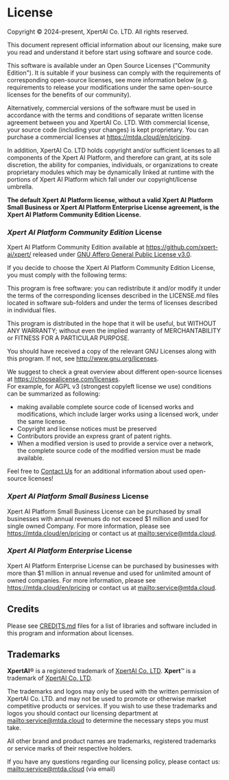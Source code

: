 # License

Copyright © 2024-present, XpertAI Co. LTD. All rights reserved.

This document represent official information about our licensing, make sure you read and understand it before start using software and source code.

This software is available under an Open Source Licenses ("Community Edition"). It is suitable if your business can comply with the requirements of corresponding open-source licenses, see more information below (e.g. requirements to release your modifications under the same open-source licenses for the benefits of our community).

Alternatively, commercial versions of the software must be used in accordance with the terms and conditions of separate written license agreement between you and XpertAI Co. LTD. With commercial license, your source code (including your changes) is kept proprietary. You can purchase a commercial licenses at <https://mtda.cloud/en/pricing>.

In addition, XpertAI Co. LTD holds copyright and/or sufficient licenses to all components of the Xpert AI Platform, and therefore can grant, at its sole discretion, the ability for companies, individuals, or organizations to create proprietary modules which may be dynamically linked at runtime with the portions of Xpert AI Platform which fall under our copyright/license umbrella.

**The default Xpert AI Platform license, without a valid Xpert AI Platform Small Business or Xpert AI Platform Enterprise License agreement, is the Xpert AI Platform Community Edition License.**

### _Xpert AI Platform Community Edition_ License

Xpert AI Platform Community Edition available at https://github.com/xpert-ai/xpert/ released under [GNU Affero General Public License v3.0](https://www.gnu.org/licenses/agpl-3.0.txt).

If you decide to choose the Xpert AI Platform Community Edition License, you must comply with the following terms:

This program is free software: you can redistribute it and/or modify it under the terms of the corresponding licenses described in the LICENSE.md files located in software sub-folders and under the terms of licenses described in individual files.

This program is distributed in the hope that it will be useful, but WITHOUT ANY WARRANTY; without even the implied warranty of MERCHANTABILITY or FITNESS FOR A PARTICULAR PURPOSE.

You should have received a copy of the relevant GNU Licenses along with this program. If not, see <http://www.gnu.org/licenses>.

We suggest to check a great overview about different open-source licenses at <https://choosealicense.com/licenses>.  
For example, for AGPL v3 (strongest copyleft license we use) conditions can be summarized as following:

-   making available complete source code of licensed works and modifications, which include larger works using a licensed work, under the same license.
-   Copyright and license notices must be preserved
-   Contributors provide an express grant of patent rights.
-   When a modified version is used to provide a service over a network, the complete source code of the modified version must be made available.

Feel free to [Contact Us](https://github.com/meta-d/ocap#contact-us) for an additional information about used open-source licenses!

### _Xpert AI Platform Small Business_ License

Xpert AI Platform Small Business License can be purchased by small businesses with annual revenues do not exceed \$1 million and used for single owned Company.
For more information, please see https://mtda.cloud/en/pricing or contact us at <mailto:service@mtda.cloud>.

### _Xpert AI Platform Enterprise_ License

Xpert AI Platform Enterprise License can be purchased by businesses with more than \$1 million in annual revenue and used for unlimited amount of owned companies.
For more information, please see https://mtda.cloud/en/pricing or contact us at <mailto:service@mtda.cloud>.

## Credits

Please see [CREDITS.md](CREDITS.md) files for a list of libraries and software included in this program and information about licenses.

## Trademarks

**XpertAI**® is a registered trademark of [XpertAI Co. LTD](https://mtda.cloud/en/).
**Xpert**™ is a trademark of [XpertAI Co. LTD](https://mtda.cloud/en/).

The trademarks and logos may only be used with the written permission of XpertAI Co. LTD. and may not be used to promote or otherwise market competitive products or services. If you wish to use these trademarks and logos you should contact our licensing department at <mailto:service@mtda.cloud> to determine the necessary steps you must take.

All other brand and product names are trademarks, registered trademarks or service marks of their respective holders.

If you have any questions regarding our licensing policy, please contact us: <mailto:service@mtda.cloud> (via email)
